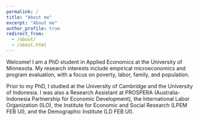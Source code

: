 ```yaml
---
permalink: /
title: "About me"
excerpt: "About me"
author_profile: true
redirect_from: 
  - /about/
  - /about.html
---
```


Welcome! I am a PhD student in Applied Economics at the University of Minnesota. My research interests include empirical microeconomics and program evaluation, with a focus on poverty, labor, family, and population.

Prior to my PhD, I studied at the University of Cambridge and the University of Indonesia. I was also a Research Assistant at PROSPERA (Australia-Indonesia Partnership for Economic Development), the International Labor Organization (ILO), the Institute for Economic and Social Research (LPEM FEB UI), and the Demographic Institute (LD FEB UI).
